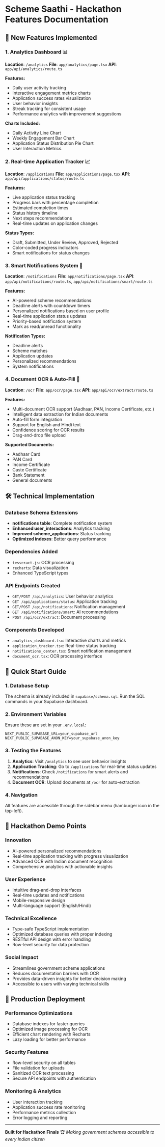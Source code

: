 # Scheme Saathi - Hackathon Features Documentation

## 🚀 New Features Implemented

### 1. Analytics Dashboard 📊
**Location**: `/analytics`
**File**: `app/analytics/page.tsx`
**API**: `app/api/analytics/route.ts`

**Features:**
- Daily user activity tracking
- Interactive engagement metrics charts
- Application success rates visualization
- User behavior insights
- Streak tracking for consistent usage
- Performance analytics with improvement suggestions

**Charts Included:**
- Daily Activity Line Chart
- Weekly Engagement Bar Chart
- Application Status Distribution Pie Chart
- User Interaction Metrics

### 2. Real-time Application Tracker 📈
**Location**: `/applications`
**File**: `app/applications/page.tsx`
**API**: `app/api/applications/status/route.ts`

**Features:**
- Live application status tracking
- Progress bars with percentage completion
- Estimated completion times
- Status history timeline
- Next steps recommendations
- Real-time updates on application changes

**Status Types:**
- Draft, Submitted, Under Review, Approved, Rejected
- Color-coded progress indicators
- Smart notifications for status changes

### 3. Smart Notifications System 🔔
**Location**: `/notifications`
**File**: `app/notifications/page.tsx`
**API**: `app/api/notifications/route.ts`, `app/api/notifications/smart/route.ts`

**Features:**
- AI-powered scheme recommendations
- Deadline alerts with countdown timers
- Personalized notifications based on user profile
- Real-time application status updates
- Priority-based notification system
- Mark as read/unread functionality

**Notification Types:**
- Deadline alerts
- Scheme matches
- Application updates
- Personalized recommendations
- System notifications

### 4. Document OCR & Auto-Fill 📄
**Location**: `/ocr`
**File**: `app/ocr/page.tsx`
**API**: `app/api/ocr/extract/route.ts`

**Features:**
- Multi-document OCR support (Aadhaar, PAN, Income Certificate, etc.)
- Intelligent data extraction for Indian documents
- Auto-fill form integration
- Support for English and Hindi text
- Confidence scoring for OCR results
- Drag-and-drop file upload

**Supported Documents:**
- Aadhaar Card
- PAN Card
- Income Certificate
- Caste Certificate
- Bank Statement
- General documents

## 🛠 Technical Implementation

### Database Schema Extensions
- **notifications table**: Complete notification system
- **Enhanced user_interactions**: Analytics tracking
- **Improved scheme_applications**: Status tracking
- **Optimized indexes**: Better query performance

### Dependencies Added
- `tesseract.js`: OCR processing
- `recharts`: Data visualization
- Enhanced TypeScript types

### API Endpoints Created
- `GET/POST /api/analytics`: User behavior analytics
- `GET /api/applications/status`: Application tracking
- `GET/POST /api/notifications`: Notification management
- `GET /api/notifications/smart`: AI recommendations
- `POST /api/ocr/extract`: Document processing

### Components Developed
- `analytics_dashboard.tsx`: Interactive charts and metrics
- `application_tracker.tsx`: Real-time status tracking
- `notifications_center.tsx`: Smart notification management
- `document_ocr.tsx`: OCR processing interface

## 🚀 Quick Start Guide

### 1. Database Setup
The schema is already included in `supabase/schema.sql`. Run the SQL commands in your Supabase dashboard.

### 2. Environment Variables
Ensure these are set in your `.env.local`:
```
NEXT_PUBLIC_SUPABASE_URL=your_supabase_url
NEXT_PUBLIC_SUPABASE_ANON_KEY=your_supabase_anon_key
```

### 3. Testing the Features
1. **Analytics**: Visit `/analytics` to see user behavior insights
2. **Application Tracking**: Go to `/applications` for real-time status updates
3. **Notifications**: Check `/notifications` for smart alerts and recommendations
4. **Document OCR**: Upload documents at `/ocr` for auto-extraction

### 4. Navigation
All features are accessible through the sidebar menu (hamburger icon in the top-left).

## 🎯 Hackathon Demo Points

### Innovation
- AI-powered personalized recommendations
- Real-time application tracking with progress visualization
- Advanced OCR with Indian document recognition
- Comprehensive analytics with actionable insights

### User Experience
- Intuitive drag-and-drop interfaces
- Real-time updates and notifications
- Mobile-responsive design
- Multi-language support (English/Hindi)

### Technical Excellence
- Type-safe TypeScript implementation
- Optimized database queries with proper indexing
- RESTful API design with error handling
- Row-level security for data protection

### Social Impact
- Streamlines government scheme applications
- Reduces documentation barriers with OCR
- Provides data-driven insights for better decision making
- Accessible to users with varying technical skills

## 🔧 Production Deployment

### Performance Optimizations
- Database indexes for faster queries
- Optimized image processing for OCR
- Efficient chart rendering with Recharts
- Lazy loading for better performance

### Security Features
- Row-level security on all tables
- File validation for uploads
- Sanitized OCR text processing
- Secure API endpoints with authentication

### Monitoring & Analytics
- User interaction tracking
- Application success rate monitoring
- Performance metrics collection
- Error logging and reporting

---

**Built for Hackathon Finals** 🏆
*Making government schemes accessible to every Indian citizen*
